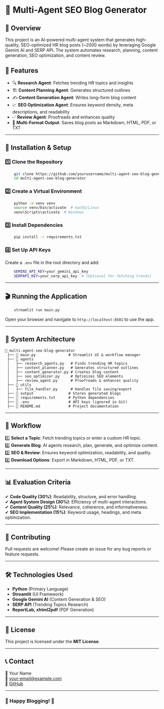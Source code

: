 # 📝 Multi-Agent SEO Blog Generator

## 📌 Overview
This project is an AI-powered multi-agent system that generates high-quality, SEO-optimized HR blog posts (~2000 words) by leveraging Google Gemini AI and SERP API. The system automates research, planning, content generation, SEO optimization, and content review.

## 🎯 Features
- 🔍 **Research Agent**: Fetches trending HR topics and insights
- 🏗 **Content Planning Agent**: Generates structured outlines
- ✍ **Content Generation Agent**: Writes long-form blog content
- 📈 **SEO Optimization Agent**: Ensures keyword density, meta descriptions, and readability
- ✅ **Review Agent**: Proofreads and enhances quality
- 💾 **Multi-Format Output**: Saves blog posts as Markdown, HTML, PDF, or TXT

---

## 🚀 Installation & Setup

### **1️⃣ Clone the Repository**
```sh
    git clone https://github.com/yourusername/multi-agent-seo-blog-generator.git
    cd multi-agent-seo-blog-generator
```

### **2️⃣ Create a Virtual Environment**
```sh
    python -m venv venv
    source venv/bin/activate  # macOS/Linux
    venv\Scripts\activate  # Windows
```

### **3️⃣ Install Dependencies**
```sh
    pip install -r requirements.txt
```

### **4️⃣ Set Up API Keys**
Create a `.env` file in the root directory and add:
```sh
    GEMINI_API_KEY=your_gemini_api_key
    SERPAPI_KEY=your_serp_api_key  # (Optional for fetching trends)
```

---

## 🎬 Running the Application
```sh
    streamlit run main.py
```
Open your browser and navigate to `http://localhost:8501` to use the app.

---

## 📜 System Architecture

```
📂 multi-agent-seo-blog-generator
 ├── 📜 main.py               # Streamlit UI & workflow manager
 ├── 📂 agents
 │   ├── research_agents.py   # Finds trending HR topics
 │   ├── content_planner.py   # Generates structured outlines
 │   ├── content_generator.py # Creates blog content
 │   ├── seo_optimizer.py     # Optimizes SEO elements
 │   ├── review_agent.py      # Proofreads & enhances quality
 ├── 📂 utils
 │   ├── file_handler.py      # Handles file saving/export
 ├── 📂 output                # Stores generated blogs
 ├── 📜 requirements.txt      # Python dependencies
 ├── 📜 .env                  # API keys (ignored in Git)
 ├── 📜 README.md             # Project documentation
```

---

## 📌 Workflow
1️⃣ **Select a Topic**: Fetch trending topics or enter a custom HR topic.  
2️⃣ **Generate Blog**: AI agents research, plan, generate, and optimize content.  
3️⃣ **SEO & Review**: Ensures keyword optimization, readability, and quality.  
4️⃣ **Download Options**: Export in Markdown, HTML, PDF, or TXT.  

---

## 📊 Evaluation Criteria
✔ **Code Quality (30%)**: Readability, structure, and error handling.  
✔ **Agent System Design (30%)**: Efficiency of multi-agent interactions.  
✔ **Content Quality (25%)**: Relevance, coherence, and informativeness.  
✔ **SEO Implementation (15%)**: Keyword usage, headings, and meta optimization.  

---

## 📩 Contributing
Pull requests are welcome! Please create an issue for any bug reports or feature requests.

---

## 🛠️ Technologies Used
- **Python** (Primary Language)
- **Streamlit** (UI Framework)
- **Google Gemini AI** (Content Generation & SEO)
- **SERP API** (Trending Topics Research)
- **ReportLab, xhtml2pdf** (PDF Generation)

---

## 📜 License
This project is licensed under the **MIT License**.

---

## 📞 Contact
👤 Your Name  
📧 your-email@example.com  
🔗 [GitHub](https://github.com/yourusername)  

---

### 🚀 Happy Blogging! 🎉


